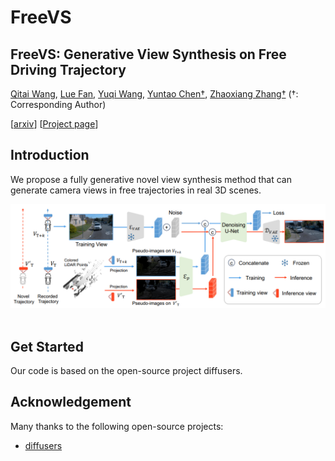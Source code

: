 # FreeVS
## FreeVS: Generative View Synthesis on Free Driving Trajectory
[Qitai Wang](https://github.com/esdolo), [Lue Fan](https://lue.fan/), [Yuqi Wang](https://robertwyq.github.io/), [Yuntao Chen†](https://scholar.google.com/citations?user=iLOoUqIAAAAJ), [Zhaoxiang Zhang†](https://zhaoxiangzhang.net/)
(†: Corresponding Author)

[[arxiv](https://arxiv.org/abs/2410.18079/)] [[Project page](https://freevs24.github.io/)]

## Introduction
We propose a fully generative novel view synthesis method that can generate camera views in free trajectories in real 3D scenes.
<div align="center">
  <img src="FreeVS_pipeline.png" width="800"/>
</div><br/>

## Get Started
Our code is based on the open-source project diffusers.

<!--
## Citation
```
@article{wang2023driving,
  title={Driving into the Future: Multiview Visual Forecasting and Planning with World Model for Autonomous Driving},
  author={Wang, Yuqi and He, Jiawei and Fan, Lue and Li, Hongxin and Chen, Yuntao and Zhang, Zhaoxiang},
  journal={arXiv preprint arXiv:2311.17918},
  year={2023}
}
```
-->

## Acknowledgement 
Many thanks to the following open-source projects:
* [diffusers](https://github.com/huggingface/diffusers)
